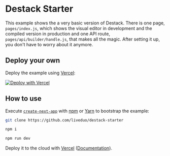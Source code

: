 # Destack Starter

This example shows the a very basic version of Destack. There is one page, `pages/index.js`, which shows the visual editor in development and the compiled version in production and one API route, `pages/api/builder/handle.js`, that makes all the magic. After setting it up, you don't have to worry about it anymore.

## Deploy your own

Deploy the example using [Vercel](https://vercel.com):

[![Deploy with Vercel](https://vercel.com/button)](https://vercel.com/new/git/external?repository-url=https://github.com/liveduo/destack-starter&project-name=destack-starter&repository-name=destack-starter)

## How to use

Execute [`create-next-app`](https://github.com/vercel/next.js/tree/canary/packages/create-next-app) with [npm](https://docs.npmjs.com/cli/init) or [Yarn](https://yarnpkg.com/lang/en/docs/cli/create/) to bootstrap the example:

```sh
git clone https://github.com/liveduo/destack-starter
```
```sh
npm i
```
```sh
npm run dev
```

Deploy it to the cloud with [Vercel](https://vercel.com/new) ([Documentation](https://nextjs.org/docs/deployment)).
